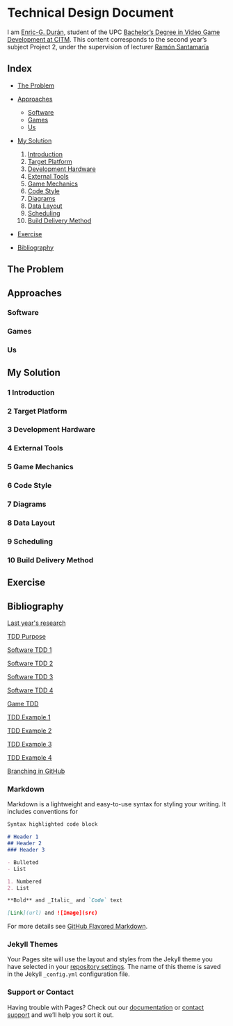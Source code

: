 # Technical Design Document

I am [Enric-G. Durán](https://github.com/EnricGDV), student of the UPC [Bachelor’s Degree in Video Game Development at CITM](https://www.citm.upc.edu/ing/estudis/graus-videojocs/). This content corresponds to the second year’s subject Project 2, under the supervision of lecturer [Ramón Santamaría](https://www.linkedin.com/in/raysan/)

## Index

- [The Problem](https://enricgdv.github.io/Research-TDD/#the-problem)

- [Approaches](https://enricgdv.github.io/Research-TDD/#approaches)
  - [Software](https://enricgdv.github.io/Research-TDD/#software)
  - [Games](https://enricgdv.github.io/Research-TDD/#games)
  - [Us](https://enricgdv.github.io/Research-TDD/#us)

- [My Solution](https://enricgdv.github.io/Research-TDD/#my-solution)
  1. [Introduction](https://enricgdv.github.io/Research-TDD/#1--introduction)
  2. [Target Platform](https://enricgdv.github.io/Research-TDD/#2--target-platform)
  3. [Development Hardware](https://enricgdv.github.io/Research-TDD/#3--development-hardware)
  4. [External Tools](https://enricgdv.github.io/Research-TDD/#4--external-tools)
  5. [Game Mechanics](https://enricgdv.github.io/Research-TDD/#5--game-mechanics)
  6. [Code Style](https://enricgdv.github.io/Research-TDD/#6--code-style)
  7. [Diagrams](https://enricgdv.github.io/Research-TDD/#7--diagrams)
  8. [Data Layout](https://enricgdv.github.io/Research-TDD/#8--data-layout)
  9. [Scheduling](https://enricgdv.github.io/Research-TDD/#9--scheduling)
  10. [Build Delivery Method](https://enricgdv.github.io/Research-TDD/#10--build-delivery-method)
  

- [Exercise](https://enricgdv.github.io/Research-TDD/#exercise)

- [Bibliography](https://enricgdv.github.io/Research-TDD/#bibliography)

## The Problem


## Approaches

### Software

### Games

### Us

## My Solution

### 1  Introduction

### 2  Target Platform

### 3  Development Hardware

### 4  External Tools

### 5  Game Mechanics

### 6  Code Style

### 7  Diagrams

### 8  Data Layout

### 9  Scheduling

### 10  Build Delivery Method

## Exercise

## Bibliography

[Last year's research](https://dlorenzolaguno17.github.io/TDD/)

[TDD Purpose](https://www.wisdomjobs.com/e-university/game-developing-tutorial-261/purpose-of-the-technical-design-document-6737.html)

[Software TDD 1](https://medium.com/machine-words/writing-technical-design-docs-71f446e42f2e)

[Software TDD 2](https://medium.com/machine-words/writing-technical-design-docs-revisited-850d36570ec)

[Software TDD 3](https://www.range.co/blog/better-tech-specs)

[Software TDD 4](https://www.toptal.com/freelance/why-design-documents-matter)

[Game TDD](https://www.studytonight.com/3d-game-engineering-with-unity/tdd-and-gdd)

[TDD Example 1](https://computergamesmmu.files.wordpress.com/2012/10/technical-design-document-final.pdf)

[TDD Example 2](https://github.com/GameDesign/Zero/wiki/Technical-Design-Document#Game_Overview)

[TDD Example 3](https://github.com/DevCrumbs/Warcraft-II/wiki/7.-Tech-Design-Document)

[TDD Example 4](https://flylib.com/books/en/3.36.1.158/1/)

[Branching in GitHub](https://help.github.com/en/github/collaborating-with-issues-and-pull-requests/about-branches)




### Markdown

Markdown is a lightweight and easy-to-use syntax for styling your writing. It includes conventions for

```markdown
Syntax highlighted code block

# Header 1
## Header 2
### Header 3

- Bulleted
- List

1. Numbered
2. List

**Bold** and _Italic_ and `Code` text

[Link](url) and ![Image](src)
```

For more details see [GitHub Flavored Markdown](https://guides.github.com/features/mastering-markdown/).

### Jekyll Themes

Your Pages site will use the layout and styles from the Jekyll theme you have selected in your [repository settings](https://github.com/EnricGDV/Research-TDD/settings). The name of this theme is saved in the Jekyll `_config.yml` configuration file.

### Support or Contact

Having trouble with Pages? Check out our [documentation](https://help.github.com/categories/github-pages-basics/) or [contact support](https://github.com/contact) and we’ll help you sort it out.
